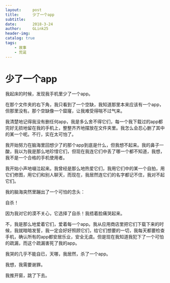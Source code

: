 ```yaml
---
layout:     post
title:      少了一个app
subtitle:   
date:       2018-3-24
author:     GLink25
header-img: 
catalog: true
tags:
    - 故事
    - 荒诞
---
```


# 少了一个app

我起床的时候，发现我手机里少了一个app。

在那个文件夹的右下角，我只看到了一个空缺，我知道那里本来应该有一个app，但那里没有。那个空缺像一个窟窿，让我难受得喘不过气来。

我清楚地记得我没有删任何app，我是多么舍不得它们，每一个我下载过的app都完好无损地留在我的手机上，整整齐齐地摆放在文件夹里。我怎么会忍心删了其中的某一个呢。不行，实在太可怕了。

我开始努力在脑海里回想少了的那个app到底是什么，但我想不起来。我的鼻子一酸，我以为我是那么地珍惜它们，但现在我连它们中丢了哪一个都不知道，我想，我不是一个合格的手机使用者。

我开始小声地啜泣起来。我曾经是那么地热爱它们，我用它们中的某一个自拍，用它们修图，用它们和别人聊天，而现在，我居然连它们的名字都记不住，我对不起它们。

我的脑海突然里蹦出了一个可怕的念头：

自杀！

因为我对它的漠不关心，它选择了自杀！我捂着脸痛哭起来。

不，我是那么地爱着它们，爱着每一个app。我从应用商店里把它们下载下来的时候，我就暗暗发誓，我一定会好好照顾它们，给它们想要的一切，我每天都要检查手机，确认所有的app都安居乐业，安全无虞。但是现在我知道我犯下了一个可怕的疏漏，而这个疏漏害死了我的app。

我哭的几乎不能自已，天哪，我居然，杀了一个app。

我想，我需要谢罪。

我推开窗，跳了下去。 